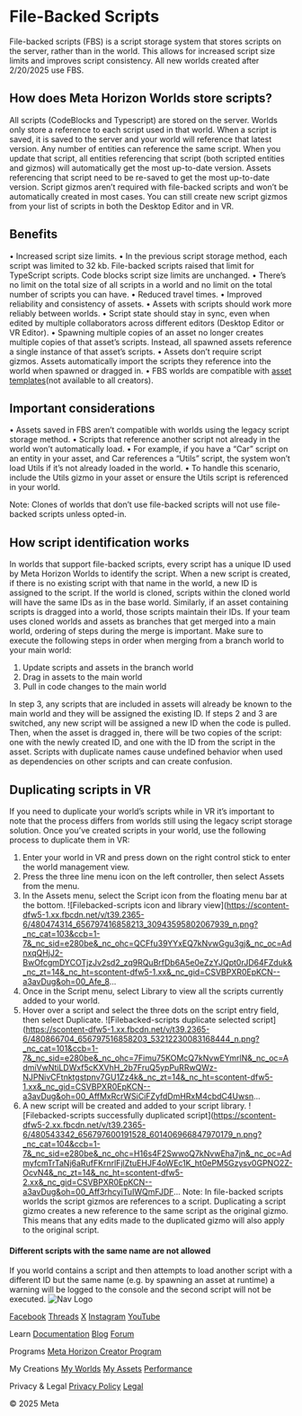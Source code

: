 # File-Backed Scripts

 File-backed scripts (FBS) is a script storage system that stores scripts on the
server, rather than in the world. This allows for increased script size limits
and improves script consistency. All new worlds created after 2/20/2025 use FBS.  
## How does Meta Horizon Worlds store scripts?

 All scripts (CodeBlocks and Typescript) are stored on the server. Worlds only
store a reference to each script used in that world. When a script is saved, it is
saved to the server and your world will reference that latest version. Any number of entities can reference the same script. When you update that
script, all entities referencing that script (both scripted entities and gizmos) will
automatically get the most up-to-date version. Assets referencing that script
need to be re-saved to get the most up-to-date version. Script gizmos aren’t required with file-backed scripts and won’t be
automatically created in most cases. You can still create new script gizmos from your list
of scripts in both the Desktop Editor and in VR.  
## Benefits


• Increased script size limits.
  • In the previous script storage method, each script was limited to 32 kb.
File-backed scripts raised that limit for TypeScript scripts. Code blocks script size
limits are unchanged.
  • There’s no limit on the total size of all scripts in a world and no limit on the
total number of scripts you can have.
• Reduced travel times.
• Improved reliability and consistency of assets.
  • Assets with scripts should work more reliably between worlds.
  • Script state should stay in sync, even when edited by multiple collaborators
across different editors (Desktop Editor or VR Editor).
• Spawning multiple copies of an asset no longer creates multiple copies of that
asset’s scripts. Instead, all spawned assets reference a single instance of that
asset’s scripts.
• Assets don’t require script gizmos. Assets automatically import the scripts they
reference into the world when spawned or dragged in.
• FBS worlds are compatible with [asset templates](https://developers.meta.com/horizon-worlds/learn/documentation/desktop-editor/assets/asset-templates/)(not available to all creators).
## Important considerations


• Assets saved in FBS aren’t compatible with worlds using the legacy script
storage method.
• Scripts that reference another script not already in the world won’t
automatically load.
  • For example, if you have a “Car” script on an entity in your asset, and Car
references a “Utils” script, the system won’t load Utils if it’s not already loaded
in the world.
  • To handle this scenario, include the Utils gizmo in your asset or ensure the
Utils script is referenced in your world.

 Note: Clones of worlds that don’t use file-backed scripts will not use file-backed
scripts unless opted-in.  
## How script identification works

 In worlds that support file-backed scripts, every script has a unique ID used by
Meta Horizon Worlds to identify the script. When a new script is created, if there is no existing script with that name in
the world, a new ID is assigned to the script. If the world is cloned, scripts
within the cloned world will have the same IDs as in the base world. Similarly, if
an asset containing scripts is dragged into a world, those scripts maintain
their IDs. If your team uses cloned worlds and assets as branches that get merged into a
main world, ordering of steps during the merge is important. Make sure to execute
the following steps in order when merging from a branch world to your main
world:
1. Update scripts and assets in the branch world
2. Drag in assets to the main world
3. Pull in code changes to the main world

 In step 3, any scripts that are included in assets will already be known to the
main world and they will be assigned the existing ID. If steps 2 and 3 are
switched, any new script will be assigned a new ID when the code is pulled. Then,
when the asset is dragged in, there will be two copies of the script: one with the
newly created ID, and one with the ID from the script in the asset. Scripts with
duplicate names cause undefined behavior when used as dependencies on other
scripts and can create confusion.  
## Duplicating scripts in VR

 If you need to duplicate your world’s scripts while in VR it’s important to note
that the process differs from worlds still using the legacy script storage
solution. Once you’ve created scripts in your world, use the following process to
duplicate them in VR:
1. Enter your world in VR and press down on the right control stick to enter the
world management view.
2. Press the three line menu icon on the left controller, then select Assets from the menu.
3. In the Assets menu, select the Script icon from the floating menu bar at the bottom. ![Filebacked-scripts icon and library view](https://scontent-dfw5-1.xx.fbcdn.net/v/t39.2365-6/480474314_656797416858213_30943595802067939_n.png?_nc_cat=103&ccb=1-7&_nc_sid=e280be&_nc_ohc=QCFfu39YYxEQ7kNvwGgu3gj&_nc_oc=AdnxqQHjJ2-BwOfcgmDYCOTjzJv2sd2_zq9RQuBrfDb6A5e0eZzYJQpt0rJD64FZduk&_nc_zt=14&_nc_ht=scontent-dfw5-1.xx&_nc_gid=CSVBPXR0EpKCN--a3avDug&oh=00_Afe_8...
4. Once in the Script menu, select Library to view all the scripts currently added to your world.
5. Hover over a script and select the three dots on the script entry field, then
select Duplicate. ![Filebacked-scripts duplicate selected script](https://scontent-dfw5-1.xx.fbcdn.net/v/t39.2365-6/480866704_656797516858203_53212230083168444_n.png?_nc_cat=101&ccb=1-7&_nc_sid=e280be&_nc_ohc=7Fimu75KOMcQ7kNvwEYmrlN&_nc_oc=AdmiVwNtiLDWxf5cKXVhH_2b7FruQ5ypPuRRwQWz-NJPNivCFtnktgstpnv7GU1Zz4k&_nc_zt=14&_nc_ht=scontent-dfw5-1.xx&_nc_gid=CSVBPXR0EpKCN--a3avDug&oh=00_AffMxRcrWSiCiFZyfdDmHRxM4cbdC4Uwsn...
6. A new script will be created and added to your script library. ![Filebacked-scripts successfully duplicated script](https://scontent-dfw5-2.xx.fbcdn.net/v/t39.2365-6/480543342_656797600191528_601406966847970179_n.png?_nc_cat=104&ccb=1-7&_nc_sid=e280be&_nc_ohc=H16s4F2SwwoQ7kNvwEha7jn&_nc_oc=AdmyfcmTrTaNj6aRufFKrnrlFjlZtuEHJF4oWEc1K_ht0ePM5Gzysv0GPNO2Z-OcvN4&_nc_zt=14&_nc_ht=scontent-dfw5-2.xx&_nc_gid=CSVBPXR0EpKCN--a3avDug&oh=00_Aff3rhcyiTuIWQmFJDF...
 Note: In file-backed scripts worlds the script gizmos are references to a script.
Duplicating a script gizmo creates a new reference to the same script as the
original gizmo. This means that any edits made to the duplicated gizmo will also
apply to the original script.  
#### Different scripts with the same name are not allowed

 If you world contains a script and then attempts to load another script with a
different ID but the same name (e.g. by spawning an asset at runtime) a warning
will be logged to the console and the second script will not be executed.    ![Nav Logo](https://static.xx.fbcdn.net/rsrc.php/yE/r/3SoBlk8EqOQ.svg)


[Facebook](https://www.facebook.com/MetaHorizon/)
[Threads](https://www.threads.com/@metahorizon)
[X](https://x.com/MetaHorizon)
[Instagram](https://www.instagram.com/metahorizon/)
[YouTube](https://www.youtube.com/@MetaQuestVR)

 Learn
[Documentation](https://developers.meta.com/horizon-worlds/learn/documentation/)
[Blog](https://developers.meta.com/horizon/blog/)
[Forum](https://communityforums.atmeta.com/t5/Creator-Forum/ct-p/Meta_Horizon_Creator_Forums)

 Programs
[Meta Horizon Creator Program](https://developers.meta.com/horizon-worlds/programs/)

 My Creations
[My Worlds](https://horizon.meta.com/creator/worlds_all/?utm_source=horizon_worlds_creator)
[My Assets](https://horizon.meta.com/creator/assets/?utm_source=horizon_worlds_creator)
[Performance](https://horizon.meta.com/creator/performance/traces/?utm_source=horizon_worlds_creator)

 Privacy & Legal
[Privacy Policy](https://www.meta.com/legal/privacy-policy/)
[Legal](https://www.meta.com/legal/supplemental-terms-of-service/)

 © 2025 Meta
